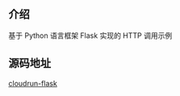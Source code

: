 ## 介绍

基于 Python 语言框架 Flask 实现的 HTTP 调用示例

## 源码地址

[cloudrun-flask](https://github.com/TencentCloudBase/tcbr-templates/tree/main/cloudrun-flask)
